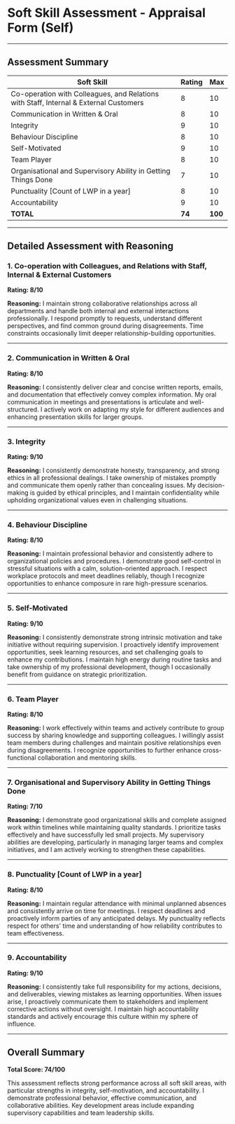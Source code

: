 # Soft Skill Assessment - Appraisal Form (Self)

---

## Assessment Summary

| **Soft Skill** | **Rating** | **Max** |
|---|---|---|
| Co-operation with Colleagues, and Relations with Staff, Internal & External Customers | 8 | 10 |
| Communication in Written & Oral | 8 | 10 |
| Integrity | 9 | 10 |
| Behaviour Discipline | 8 | 10 |
| Self-Motivated | 9 | 10 |
| Team Player | 8 | 10 |
| Organisational and Supervisory Ability in Getting Things Done | 7 | 10 |
| Punctuality [Count of LWP in a year] | 8 | 10 |
| Accountability | 9 | 10 |
| **TOTAL** | **74** | **100** |

---

## Detailed Assessment with Reasoning

### 1. Co-operation with Colleagues, and Relations with Staff, Internal & External Customers
**Rating: 8/10**

**Reasoning:**
I maintain strong collaborative relationships across all departments and handle both internal and external interactions professionally. I respond promptly to requests, understand different perspectives, and find common ground during disagreements. Time constraints occasionally limit deeper relationship-building opportunities.

---

### 2. Communication in Written & Oral
**Rating: 8/10**

**Reasoning:**
I consistently deliver clear and concise written reports, emails, and documentation that effectively convey complex information. My oral communication in meetings and presentations is articulate and well-structured. I actively work on adapting my style for different audiences and enhancing presentation skills for larger groups.

---

### 3. Integrity
**Rating: 9/10**

**Reasoning:**
I consistently demonstrate honesty, transparency, and strong ethics in all professional dealings. I take ownership of mistakes promptly and communicate them openly rather than concealing issues. My decision-making is guided by ethical principles, and I maintain confidentiality while upholding organizational values even in challenging situations.

---

### 4. Behaviour Discipline
**Rating: 8/10**

**Reasoning:**
I maintain professional behavior and consistently adhere to organizational policies and procedures. I demonstrate good self-control in stressful situations with a calm, solution-oriented approach. I respect workplace protocols and meet deadlines reliably, though I recognize opportunities to enhance composure in rare high-pressure scenarios.

---

### 5. Self-Motivated
**Rating: 9/10**

**Reasoning:**
I consistently demonstrate strong intrinsic motivation and take initiative without requiring supervision. I proactively identify improvement opportunities, seek learning resources, and set challenging goals to enhance my contributions. I maintain high energy during routine tasks and take ownership of my professional development, though I occasionally benefit from guidance on strategic prioritization.

---

### 6. Team Player
**Rating: 8/10**

**Reasoning:**
I work effectively within teams and actively contribute to group success by sharing knowledge and supporting colleagues. I willingly assist team members during challenges and maintain positive relationships even during disagreements. I recognize opportunities to further enhance cross-functional collaboration and mentoring skills.

---

### 7. Organisational and Supervisory Ability in Getting Things Done
**Rating: 7/10**

**Reasoning:**
I demonstrate good organizational skills and complete assigned work within timelines while maintaining quality standards. I prioritize tasks effectively and have successfully led small projects. My supervisory abilities are developing, particularly in managing larger teams and complex initiatives, and I am actively working to strengthen these capabilities.

---

### 8. Punctuality [Count of LWP in a year]
**Rating: 8/10**

**Reasoning:**
I maintain regular attendance with minimal unplanned absences and consistently arrive on time for meetings. I respect deadlines and proactively inform parties of any anticipated delays. My punctuality reflects respect for others' time and understanding of how reliability contributes to team effectiveness.

---

### 9. Accountability
**Rating: 9/10**

**Reasoning:**
I consistently take full responsibility for my actions, decisions, and deliverables, viewing mistakes as learning opportunities. When issues arise, I proactively communicate them to stakeholders and implement corrective actions without oversight. I maintain high accountability standards and actively encourage this culture within my sphere of influence.

---

## Overall Summary

**Total Score: 74/100**

This assessment reflects strong performance across all soft skill areas, with particular strengths in integrity, self-motivation, and accountability. I demonstrate professional behavior, effective communication, and collaborative abilities. Key development areas include expanding supervisory capabilities and team leadership skills.
